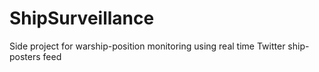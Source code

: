 # ShipSurveillance
Side project for warship-position monitoring using real time Twitter ship-posters feed
